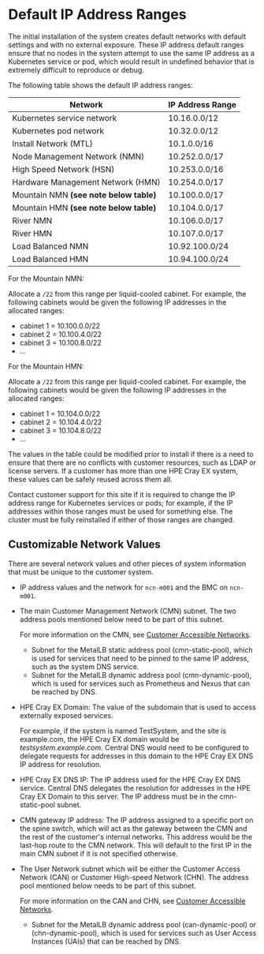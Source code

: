 # Default IP Address Ranges

The initial installation of the system creates default networks with default settings and with no external exposure. These IP address default ranges ensure that no nodes in the system attempt to use the same IP address as a Kubernetes service or pod, which would result in undefined behavior that is extremely difficult to reproduce or debug.

The following table shows the default IP address ranges:

|Network|IP Address Range|
|-------|----------------|
|Kubernetes service network|10.16.0.0/12|
|Kubernetes pod network|10.32.0.0/12|
|Install Network \(MTL\)|10.1.0.0/16|
|Node Management Network \(NMN\)|10.252.0.0/17|
|High Speed Network \(HSN\)|10.253.0.0/16|
|Hardware Management Network \(HMN\)|10.254.0.0/17|
|Mountain NMN **(see note below table)**|10.100.0.0/17|
|Mountain HMN **(see note below table)**|10.104.0.0/17|
|River NMN|10.106.0.0/17|
|River HMN|10.107.0.0/17|
|Load Balanced NMN|10.92.100.0/24|
|Load Balanced HMN|10.94.100.0/24|

For the Mountain NMN:

Allocate a `/22` from this range per liquid-cooled cabinet. For example, the following cabinets would be given the following IP addresses in the allocated ranges:

- cabinet 1 = 10.100.0.0/22
- cabinet 2 = 10.100.4.0/22
- cabinet 3 =  10.100.8.0/22
- ...


For the Mountain HMN:

Allocate a `/22` from this range per liquid-cooled cabinet. For example, the following cabinets would be given the following IP addresses in the allocated ranges:

- cabinet 1 = 10.104.0.0/22
- cabinet 2 = 10.104.4.0/22
- cabinet 3 = 10.104.8.0/22
- ...

The values in the table could be modified prior to install if there is a need to ensure that there are no conflicts with customer resources, such as LDAP or license servers. If a customer has more than one HPE Cray EX system, these values can be safely reused across them all.

Contact customer support for this site if it is required to change the IP address range for Kubernetes services or pods; for example, if the IP addresses within those ranges must be used for something else. The cluster must be fully reinstalled if either of those ranges are changed.

## Customizable Network Values

There are several network values and other pieces of system information that must be unique to the customer system.

- IP address values and the network for `ncn-m001` and the BMC on `ncn-m001`.
- The main Customer Management Network \(CMN\) subnet. The two address pools mentioned below need to be part of this subnet.

    For more information on the CMN, see [Customer Accessible Networks](customer_accessible_networks/Customer_Accessible_Networks.md).

    - Subnet for the MetalLB static address pool \(cmn-static-pool\), which is used for services that need to be pinned to the same IP address, such as the system DNS service.
    - Subnet for the MetalLB dynamic address pool \(cmn-dynamic-pool\), which is used for services such as Prometheus and Nexus that can be reached by DNS.

- HPE Cray EX Domain: The value of the subdomain that is used to access externally exposed services.

    For example, if the system is named TestSystem, and the site is example.com, the HPE Cray EX domain would be *testsystem.example.com*. Central DNS would need to be configured to delegate requests for addresses in this domain to the HPE Cray EX DNS IP address for resolution.

- HPE Cray EX DNS IP: The IP address used for the HPE Cray EX DNS service. Central DNS delegates the resolution for addresses in the HPE Cray EX Domain to this server. The IP address must be in the cmn-static-pool subnet.
- CMN gateway IP address: The IP address assigned to a specific port on the spine switch, which will act as the gateway between the CMN and the rest of the customer's internal networks. This address would be the last-hop route to the CMN network.   This will default to the first IP in the main CMN subnet if it is not specified otherwise.

- The User Network subnet which will be either the Customer Access Network \(CAN\) or Customer High-speed Network \(CHN\). The address pool mentioned below needs to be part of this subnet.

    For more information on the CAN and CHN, see [Customer Accessible Networks](customer_accessible_networks/Customer_Accessible_Networks.md).

    - Subnet for the MetalLB dynamic address pool \(can-dynamic-pool\) or \(chn-dynamic-pool\), which is used for services such as User Access Instances \(UAIs\) that can be reached by DNS.

